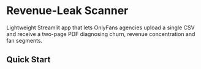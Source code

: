 # Revenue-Leak Scanner

Lightweight Streamlit app that lets OnlyFans agencies upload a single CSV and
receive a two-page PDF diagnosing churn, revenue concentration and fan segments.

## Quick Start
